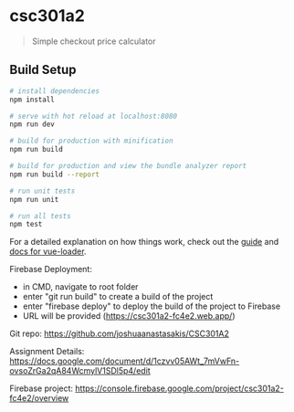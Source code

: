 # csc301a2

> Simple checkout price calculator

## Build Setup

``` bash
# install dependencies
npm install

# serve with hot reload at localhost:8080
npm run dev

# build for production with minification
npm run build

# build for production and view the bundle analyzer report
npm run build --report

# run unit tests
npm run unit

# run all tests
npm test
```

For a detailed explanation on how things work, check out the [guide](http://vuejs-templates.github.io/webpack/) and [docs for vue-loader](http://vuejs.github.io/vue-loader).


Firebase Deployment:
- in CMD, navigate to root folder
- enter "git run build" to create a build of the project
- enter "firebase deploy" to deploy the build of the project to Firebase
- URL will be provided (https://csc301a2-fc4e2.web.app/)


Git repo: https://github.com/joshuaanastasakis/CSC301A2

Assignment Details: https://docs.google.com/document/d/1czvv05AWt_7mVwFn-ovsoZrGa2qA84WcmylV1SDl5p4/edit

Firebase project: https://console.firebase.google.com/project/csc301a2-fc4e2/overview